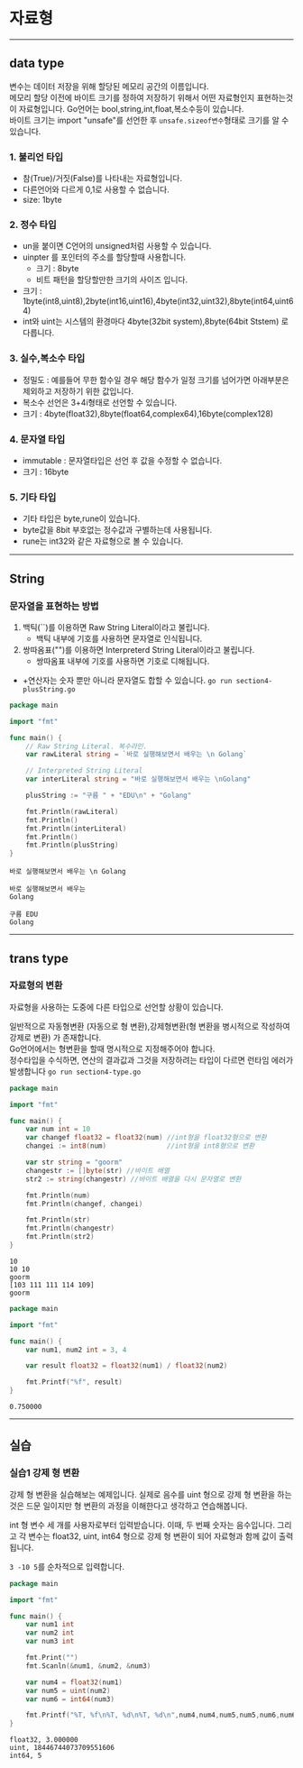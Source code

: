 # 자료형

---

## data type

변수는 데이터 저장을 위해 할당된 메모리 공간의 이름입니다. <br>
메모리 할당 이전에 바이트 크기를 정하여 저장하기 위해서 어떤 자료형인지 표현하는것이 자료형입니다.
Go언어는 bool,string,int,float,복소수등이 있습니다.<br>
바이트 크기는 import "unsafe"를 선언한 후 `unsafe.sizeof변수`형태로 크기를 알 수 있습니다.

### 1. 불리언 타입

- 참(True)/거짓(False)를 나타내는 자료형입니다.
- 다른언어와 다르게 0,1로 사용할 수 없습니다.
- size: 1byte

### 2. 정수 타입

- un을 붙이면 C언어의 unsigned처럼 사용할 수 있습니다.
- uinpter 를 포인터의 주소를 할당할때 사용합니다.
  - 크기 : 8byte
  - 비트 패턴을 할당할만한 크기의 사이즈 입니다.
- 크기 : 1byte(int8,uint8),2byte(int16,uint16),4byte(int32,uint32),8byte(int64,uint64)
- int와 uint는 시스템의 환경마다 4byte(32bit system),8byte(64bit Ststem) 로 다릅니다.

### 3. 실수,복소수 타입

- 정밀도 : 예를들어 무한 함수일 경우 해당 함수가 일정 크기를 넘어가면 아래부분은 제외하고 저장하기 위한 값입니다.
- 복소수 선언은 3+4i형태로 선언할 수 있습니다.
- 크기 : 4byte(float32),8byte(float64,complex64),16byte(complex128)

### 4. 문자열 타입

- immutable : 문자열타입은 선언 후 값을 수정할 수 없습니다.
- 크기 : 16byte

### 5. 기타 타입

- 기타 타입은 byte,rune이 있습니다.
- byte값을 8bit 부호없는 정수값과 구별하는데 사용됩니다.
- rune는 int32와 같은 자료형으로 볼 수 있습니다.

---

## String

### 문자열을 표현하는 방법

1. 백틱(``)를 이용하면 Raw String Literal이라고 불립니다.
   - 백틱 내부에 기호를 사용하면 문자열로 인식됩니다.
2. 쌍따옴표("")를 이용하면 Interpreterd String Literal이라고 불립니다.
   - 쌍따옴표 내부에 기호를 사용하면 기호로 디해됩니다.

- +연산자는 숫자 뿐만 아니라 문자열도 합할 수 있습니다.
  `go run section4-plusString.go`

```go
package main

import "fmt"

func main() {
	// Raw String Literal. 복수라인.
	var rawLiteral string = `바로 실행해보면서 배우는 \n Golang`

	// Interpreted String Literal
	var interLiteral string = "바로 실행해보면서 배우는 \nGolang"

	plusString := "구름 " + "EDU\n" + "Golang"

	fmt.Println(rawLiteral)
	fmt.Println()
	fmt.Println(interLiteral)
	fmt.Println()
	fmt.Println(plusString)
}

```

```
바로 실행해보면서 배우는 \n Golang

바로 실행해보면서 배우는
Golang

구름 EDU
Golang
```

---

## trans type

### 자료형의 변환

자료형을 사용하는 도중에 다른 타입으로 선언할 상황이 있습니다.<br>

일반적으로 자동형변환 (자동으로 형 변환),강제형변환(형 변환을 병시적으로 작성하여 강제로 변환) 가 존재합니다.<br>
Go언어에서는 형변환을 할때 명시적으로 지정해주어야 합니다.<br>
정수타입을 수식하면, 연산의 결과값과 그것을 저장하려는 타입이 다르면 런타임 에러가 발생합니다
`go run section4-type.go`

```go
package main

import "fmt"

func main() {
	var num int = 10
	var changef float32 = float32(num) //int형을 float32형으로 변환
	changei := int8(num)               //int형을 int8형으로 변환

	var str string = "goorm"
	changestr := []byte(str) //바이트 배열
	str2 := string(changestr) //바이트 배열을 다시 문자열로 변환

	fmt.Println(num)
	fmt.Println(changef, changei)

	fmt.Println(str)
	fmt.Println(changestr)
	fmt.Println(str2)
}
```

```
10
10 10
goorm
[103 111 111 114 109]
goorm
```

```go
package main

import "fmt"

func main() {
	var num1, num2 int = 3, 4

	var result float32 = float32(num1) / float32(num2)

	fmt.Printf("%f", result)
}

```

```
0.750000
```

---

## 실습

### 실습1 강제 형 변환

강제 형 변환을 실습해보는 예제입니다. 실제로 음수를 uint 형으로 강제 형 변환을 하는 것은 드문 일이지만 형 변환의 과정을 이해한다고 생각하고 연습해봅니다.

int 형 변수 세 개를 사용자로부터 입력받습니다. 이때, 두 번째 숫자는 음수입니다. 그리고 각 변수는 float32, uint, int64 형으로 강제 형 변환이 되어 자료형과 함께 값이 출력됩니다.

`3 -10 5`를 순차적으로 입력합니다.

```go
package main

import "fmt"

func main() {
	var num1 int
	var num2 int
	var num3 int

	fmt.Print("")
	fmt.Scanln(&num1, &num2, &num3)

	var num4 = float32(num1)
	var num5 = uint(num2)
	var num6 = int64(num3)

	fmt.Printf("%T, %f\n%T, %d\n%T, %d\n",num4,num4,num5,num5,num6,num6)
}
```

```
float32, 3.000000
uint, 18446744073709551606
int64, 5
```
